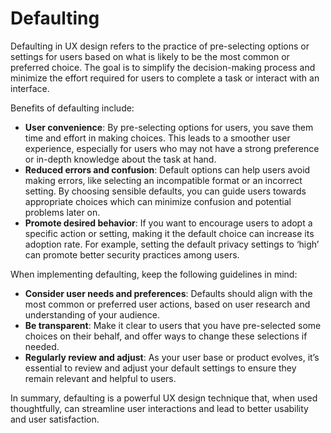 # Defaulting

Defaulting in UX design refers to the practice of pre-selecting options or settings for users based on what is likely to be the most common or preferred choice. The goal is to simplify the decision-making process and minimize the effort required for users to complete a task or interact with an interface.

Benefits of defaulting include:

- **User convenience**: By pre-selecting options for users, you save them time and effort in making choices. This leads to a smoother user experience, especially for users who may not have a strong preference or in-depth knowledge about the task at hand.
- **Reduced errors and confusion**: Default options can help users avoid making errors, like selecting an incompatible format or an incorrect setting. By choosing sensible defaults, you can guide users towards appropriate choices which can minimize confusion and potential problems later on.
- **Promote desired behavior**: If you want to encourage users to adopt a specific action or setting, making it the default choice can increase its adoption rate. For example, setting the default privacy settings to ‘high’ can promote better security practices among users.

When implementing defaulting, keep the following guidelines in mind:

- **Consider user needs and preferences**: Defaults should align with the most common or preferred user actions, based on user research and understanding of your audience.
- **Be transparent**: Make it clear to users that you have pre-selected some choices on their behalf, and offer ways to change these selections if needed.
- **Regularly review and adjust**: As your user base or product evolves, it’s essential to review and adjust your default settings to ensure they remain relevant and helpful to users.

In summary, defaulting is a powerful UX design technique that, when used thoughtfully, can streamline user interactions and lead to better usability and user satisfaction.
